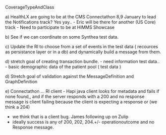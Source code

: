 CoverageTypeAndClass


a) HealthLX are going to be at the CMS Connectathon 8,9 January to lead the Notifications track?  Yes yay..
     - Eric will be there for another (US Core) track
     - Need to participate to be at HIMMS Showcase

b) See if we can coordinate on some Synthea test data.

c) Update the RI to choose from a set of events in the test data ( recources as persistance layer or in a db) and dynamically build a message from them.

d) stretch goal of creating transaction bundle.
     - need information test data..
     - basic demographic data of the patient pool  ( test data )

d) Stretch goal of validation against the MessageDefinition and GraphDefinition

e) Connectathon ... RI client -
Hapi java client looks for metadata and fails if none found,, and if the server responds with a 200 and no response message is client failing because the
client is expecting a response or (we think a 204)
- we think that is a client bug.  James following up on Zulip
- ideally success is any of 200, 202, 204.+/- operationoutcome and no Response message.
